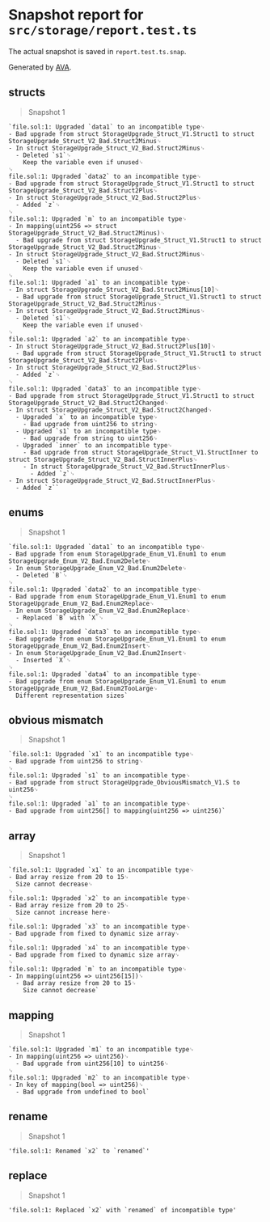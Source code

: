 # Snapshot report for `src/storage/report.test.ts`

The actual snapshot is saved in `report.test.ts.snap`.

Generated by [AVA](https://avajs.dev).

## structs

> Snapshot 1

    `file.sol:1: Upgraded `data1` to an incompatible type␊
    - Bad upgrade from struct StorageUpgrade_Struct_V1.Struct1 to struct StorageUpgrade_Struct_V2_Bad.Struct2Minus␊
    - In struct StorageUpgrade_Struct_V2_Bad.Struct2Minus␊
      - Deleted `s1`␊
        Keep the variable even if unused␊
    ␊
    file.sol:1: Upgraded `data2` to an incompatible type␊
    - Bad upgrade from struct StorageUpgrade_Struct_V1.Struct1 to struct StorageUpgrade_Struct_V2_Bad.Struct2Plus␊
    - In struct StorageUpgrade_Struct_V2_Bad.Struct2Plus␊
      - Added `z`␊
    ␊
    file.sol:1: Upgraded `m` to an incompatible type␊
    - In mapping(uint256 => struct StorageUpgrade_Struct_V2_Bad.Struct2Minus)␊
      - Bad upgrade from struct StorageUpgrade_Struct_V1.Struct1 to struct StorageUpgrade_Struct_V2_Bad.Struct2Minus␊
    - In struct StorageUpgrade_Struct_V2_Bad.Struct2Minus␊
      - Deleted `s1`␊
        Keep the variable even if unused␊
    ␊
    file.sol:1: Upgraded `a1` to an incompatible type␊
    - In struct StorageUpgrade_Struct_V2_Bad.Struct2Minus[10]␊
      - Bad upgrade from struct StorageUpgrade_Struct_V1.Struct1 to struct StorageUpgrade_Struct_V2_Bad.Struct2Minus␊
    - In struct StorageUpgrade_Struct_V2_Bad.Struct2Minus␊
      - Deleted `s1`␊
        Keep the variable even if unused␊
    ␊
    file.sol:1: Upgraded `a2` to an incompatible type␊
    - In struct StorageUpgrade_Struct_V2_Bad.Struct2Plus[10]␊
      - Bad upgrade from struct StorageUpgrade_Struct_V1.Struct1 to struct StorageUpgrade_Struct_V2_Bad.Struct2Plus␊
    - In struct StorageUpgrade_Struct_V2_Bad.Struct2Plus␊
      - Added `z`␊
    ␊
    file.sol:1: Upgraded `data3` to an incompatible type␊
    - Bad upgrade from struct StorageUpgrade_Struct_V1.Struct1 to struct StorageUpgrade_Struct_V2_Bad.Struct2Changed␊
    - In struct StorageUpgrade_Struct_V2_Bad.Struct2Changed␊
      - Upgraded `x` to an incompatible type␊
        - Bad upgrade from uint256 to string␊
      - Upgraded `s1` to an incompatible type␊
        - Bad upgrade from string to uint256␊
      - Upgraded `inner` to an incompatible type␊
        - Bad upgrade from struct StorageUpgrade_Struct_V1.StructInner to struct StorageUpgrade_Struct_V2_Bad.StructInnerPlus␊
        - In struct StorageUpgrade_Struct_V2_Bad.StructInnerPlus␊
          - Added `z`␊
    - In struct StorageUpgrade_Struct_V2_Bad.StructInnerPlus␊
      - Added `z``

## enums

> Snapshot 1

    `file.sol:1: Upgraded `data1` to an incompatible type␊
    - Bad upgrade from enum StorageUpgrade_Enum_V1.Enum1 to enum StorageUpgrade_Enum_V2_Bad.Enum2Delete␊
    - In enum StorageUpgrade_Enum_V2_Bad.Enum2Delete␊
      - Deleted `B`␊
    ␊
    file.sol:1: Upgraded `data2` to an incompatible type␊
    - Bad upgrade from enum StorageUpgrade_Enum_V1.Enum1 to enum StorageUpgrade_Enum_V2_Bad.Enum2Replace␊
    - In enum StorageUpgrade_Enum_V2_Bad.Enum2Replace␊
      - Replaced `B` with `X`␊
    ␊
    file.sol:1: Upgraded `data3` to an incompatible type␊
    - Bad upgrade from enum StorageUpgrade_Enum_V1.Enum1 to enum StorageUpgrade_Enum_V2_Bad.Enum2Insert␊
    - In enum StorageUpgrade_Enum_V2_Bad.Enum2Insert␊
      - Inserted `X`␊
    ␊
    file.sol:1: Upgraded `data4` to an incompatible type␊
    - Bad upgrade from enum StorageUpgrade_Enum_V1.Enum1 to enum StorageUpgrade_Enum_V2_Bad.Enum2TooLarge␊
      Different representation sizes`

## obvious mismatch

> Snapshot 1

    `file.sol:1: Upgraded `x1` to an incompatible type␊
    - Bad upgrade from uint256 to string␊
    ␊
    file.sol:1: Upgraded `s1` to an incompatible type␊
    - Bad upgrade from struct StorageUpgrade_ObviousMismatch_V1.S to uint256␊
    ␊
    file.sol:1: Upgraded `a1` to an incompatible type␊
    - Bad upgrade from uint256[] to mapping(uint256 => uint256)`

## array

> Snapshot 1

    `file.sol:1: Upgraded `x1` to an incompatible type␊
    - Bad array resize from 20 to 15␊
      Size cannot decrease␊
    ␊
    file.sol:1: Upgraded `x2` to an incompatible type␊
    - Bad array resize from 20 to 25␊
      Size cannot increase here␊
    ␊
    file.sol:1: Upgraded `x3` to an incompatible type␊
    - Bad upgrade from fixed to dynamic size array␊
    ␊
    file.sol:1: Upgraded `x4` to an incompatible type␊
    - Bad upgrade from fixed to dynamic size array␊
    ␊
    file.sol:1: Upgraded `m` to an incompatible type␊
    - In mapping(uint256 => uint256[15])␊
      - Bad array resize from 20 to 15␊
        Size cannot decrease`

## mapping

> Snapshot 1

    `file.sol:1: Upgraded `m1` to an incompatible type␊
    - In mapping(uint256 => uint256)␊
      - Bad upgrade from uint256[10] to uint256␊
    ␊
    file.sol:1: Upgraded `m2` to an incompatible type␊
    - In key of mapping(bool => uint256)␊
      - Bad upgrade from undefined to bool`

## rename

> Snapshot 1

    'file.sol:1: Renamed `x2` to `renamed`'

## replace

> Snapshot 1

    'file.sol:1: Replaced `x2` with `renamed` of incompatible type'
